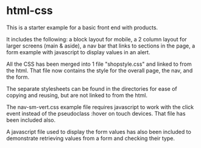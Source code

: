 # html-css
This is a starter example for a basic front end with products.

It includes the following:
  a block layout for mobile,
  a 2 column layout for larger screens (main & aside),
  a nav bar that links to sections in the page,
  a form example with javascript to display values in an alert.
  

All the CSS has been merged into 1 file "shopstyle.css" and linked to from the html.
That file now contains the style for the overall page, the nav, and the form.

The separate stylesheets can be found in the directories for ease of
copying and reusing, but are not linked to from the html.

The nav-sm-vert.css example file requires javascript to work with the click event instead of 
the pseudoclass :hover on touch devices. That file has been included also.

A javascript file used to display the form values has also been included to demonstrate
retrieving values from a form and checking their type.


